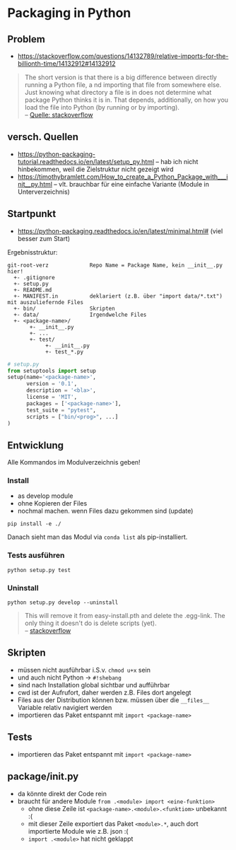# Packaging in Python


## Problem

- https://stackoverflow.com/questions/14132789/relative-imports-for-the-billionth-time/14132912#14132912

> The short version is that there is a big difference between directly running a Python file, a
nd importing that file from somewhere else. Just knowing what directory a file is in does not 
determine what package Python thinks it is in. That depends, additionally, on how you load the file 
into Python (by running or by importing).
<br> – [Quelle: stackoverflow](https://stackoverflow.com/questions/14132789/relative-imports-for-the-billionth-time/14132912#14132912)

## versch. Quellen

- https://python-packaging-tutorial.readthedocs.io/en/latest/setup_py.html – hab ich nicht hinbekommen, weil die Zielstruktur nicht gezeigt wird
- https://timothybramlett.com/How_to_create_a_Python_Package_with___init__py.html – vlt. brauchbar für eine einfache Variante (Module in Unterverzeichnis)

## Startpunkt

- https://python-packaging.readthedocs.io/en/latest/minimal.html# (viel besser zum Start)

Ergebnisstruktur:
```
git-root-verz             Repo Name = Package Name, kein __init__.py hier!
  +- .gitignore
  +- setup.py
  +- README.md
  +- MANIFEST.in          deklariert (z.B. über "import data/*.txt") mit auszuliefernde Files
  +- bin/                 Skripten
  +- data/                Irgendwelche Files
  +- <package-name>/
       +- __init__.py
       +- ...
       +- test/
            +- __init__.py
            +- test_*.py
```

```python
# setup.py
from setuptools import setup
setup(name='<package-name>',
      version = '0.1',
      description = '<bla>',
      license = 'MIT',
      packages = ['<package-name>'],
      test_suite = "pytest",
      scripts = ["bin/<prog>", ...]
)
```

## Entwicklung

Alle Kommandos im Modulverzeichnis geben!

### Install
- as develop module
- ohne Kopieren der Files
- nochmal machen. wenn Files dazu gekommen sind (update)

```shell script
pip install -e ./
```

Danach sieht man das Modul via `conda list` als pip-installiert.


### Tests ausführen
```shell script
python setup.py test
```

### Uninstall
```shell script
python setup.py develop --uninstall
```

> This will remove it from easy-install.pth and delete the .egg-link. The only thing it doesn't do is delete scripts (yet).
<br> – [stackoverflow](https://stackoverflow.com/questions/3606457/removing-python-module-installed-in-develop-mode)

## Skripten

- müssen nicht ausführbar i.S.v. `chmod u+x` sein 
- und auch nicht Python -> `#!shebang`
- sind nach Installation global sichtbar und aufführbar
- cwd ist der Aufrufort, daher werden z.B. Files dort angelegt
- Files aus der Distribution können bzw. müssen  über die `__files__` Variable relativ navigiert werden
- importieren das Paket entspannt mit `import <package-name>`

## Tests

- importieren das Paket entspannt mit `import <package-name>`

## package/__init__.py

- da könnte direkt der Code rein
- braucht für andere Module `from .<module> import <eine-funktion>`
  - ohne diese Zeile ist `<package-name>.<module>.<funktiom>` unbekannt :(
  - mit dieser Zeile exportiert das Paket `<module>.*`, auch dort importierte Module wie z.B. json :(
  - `import .<module>` hat nicht geklappt

